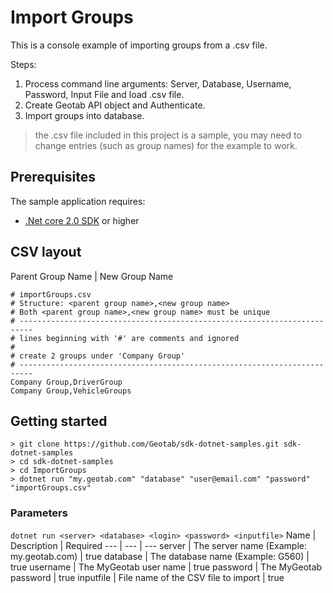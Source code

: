 # Import Groups

This is a console example of importing groups from a .csv file.

Steps:

1. Process command line arguments: Server, Database, Username, Password, Input File and load .csv file.
1. Create Geotab API object and Authenticate.
1. Import groups into database.

> the .csv file included in this project is a sample, you may need to change entries (such as group names) for the example to work.

## Prerequisites

The sample application requires:

- [.Net core 2.0 SDK](https://dot.net/core) or higher

## CSV layout

Parent Group Name | New Group Name

```csv
# importGroups.csv
# Structure: <parent group name>,<new group name>
# Both <parent group name>,<new group name> must be unique 
# -------------------------------------------------------------------------
# lines beginning with '#' are comments and ignored
#
# create 2 groups under 'Company Group'
# -------------------------------------------------------------------------
Company Group,DriverGroup
Company Group,VehicleGroups
```

## Getting started

```shell
> git clone https://github.com/Geotab/sdk-dotnet-samples.git sdk-dotnet-samples
> cd sdk-dotnet-samples
> cd ImportGroups
> dotnet run "my.geotab.com" "database" "user@email.com" "password" "importGroups.csv"
```

### Parameters

`dotnet run <server> <database> <login> <password> <inputfile>`
Name | Description | Required
--- | --- | ---
server | The server name (Example: my.geotab.com) | true
database | The database name (Example: G560) | true
username | The MyGeotab user name | true
password | The MyGeotab password | true
inputfile | File name of the CSV file to import | true